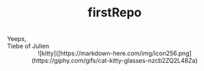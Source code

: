# **<div align="center">firstRepo</div>**

<br>
Yeeps, <br>
Tiebe of Julien
<br>

<center>
![kitty]([https://markdown-here.com/img/icon256.png](https://giphy.com/gifs/cat-kitty-glasses-nzcb2ZQ2L48Za)
</center>


